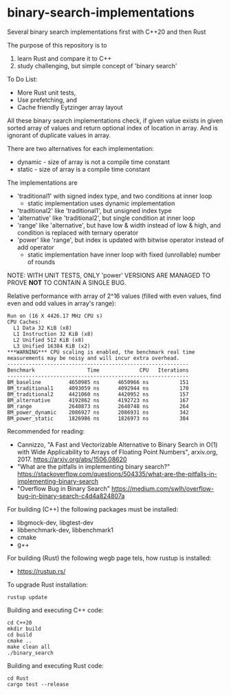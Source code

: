 # binary-search-implementations
Several binary search implementations first with C++20 and then Rust


The purpose of this repository is to
1) learn Rust and compare it to C++
2) study challenging, but simple concept of 'binary search'


To Do List:
* More Rust unit tests,
* Use prefetching, and
* Cache friendly Eytzinger array layout


All these binary search implementations check, if given value exists in given sorted array of values and return optional index of location in array. And is ignorant of duplicate values in array.


There are two alternatives for each implementation:
* dynamic - size of array is not a compile time constant
* static - size of array is a compile time constant


The implementations are
* 'traditional1' with signed index type, and two conditions at inner loop
  * static implementation uses dynamic implementation
* 'traditional2' like 'traditional1', but unsigned index type
* 'alternative' like 'traditional2', but single condition at inner loop
* 'range' like 'alternative', but have low & width instead of low & high, and condition is replaced with ternary operator
* 'power' like 'range', but index is updated with bitwise operator instead of add operator
  * static implementation have inner loop with fixed (unrollable) number of rounds

NOTE: WITH UNIT TESTS, ONLY 'power' VERSIONS ARE MANAGED TO PROVE **NOT** TO CONTAIN A SINGLE BUG.


Relative performance with array of 2^16 values (filled with even values, find even and odd values in array's range):
```
Run on (16 X 4426.17 MHz CPU s)
CPU Caches:
  L1 Data 32 KiB (x8)
  L1 Instruction 32 KiB (x8)
  L2 Unified 512 KiB (x8)
  L3 Unified 16384 KiB (x2)
***WARNING*** CPU scaling is enabled, the benchmark real time measurements may be noisy and will incur extra overhead.
-----------------------------------------------------------
Benchmark                 Time             CPU   Iterations
-----------------------------------------------------------
BM_baseline         4650985 ns      4650966 ns          151
BM_traditional1     4093059 ns      4092944 ns          170
BM_traditional2     4421060 ns      4420952 ns          157
BM_alternative      4192862 ns      4192723 ns          167
BM_range            2640873 ns      2640748 ns          264
BM_power_dynamic    2086927 ns      2086931 ns          342
BM_power_static     1826986 ns      1826973 ns          384
```

Recommended for reading:
* Cannizzo, "A Fast and Vectorizable Alternative to Binary Search in O(1) with Wide Applicability to Arrays of Floating Point Numbers", arxiv.org, 2017. https://arxiv.org/abs/1506.08620
* "What are the pitfalls in implementing binary search?" https://stackoverflow.com/questions/504335/what-are-the-pitfalls-in-implementing-binary-search
* "Overflow Bug in Binary Search" https://medium.com/swlh/overflow-bug-in-binary-search-c4d4a824807a


For building (C++) the following packages must be installed:
* libgmock-dev, libgtest-dev
* libbenchmark-dev, libbenchmark1
* cmake
* g++

For building (Rust) the following wegb page tels, how rustup is installed:
* https://rustup.rs/

To upgrade Rust installation:
```
rustup update
```


Building and executing C++ code:
```
cd C++20
mkdir build
cd build
cmake ..
make clean all
./binary_search
```

Building and executing Rust code:
```
cd Rust
cargo test --release
```
